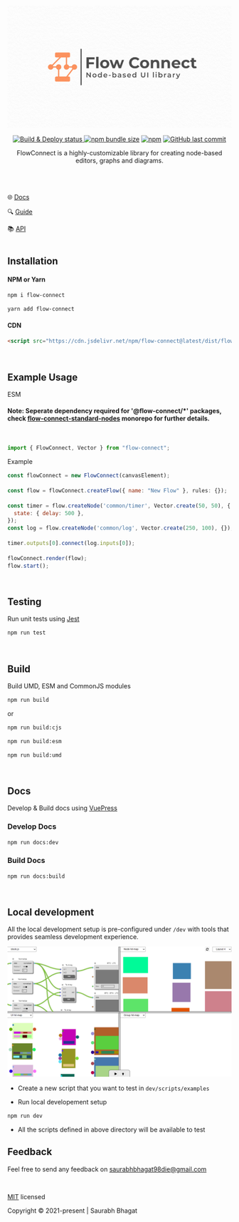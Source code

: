 <p align="center">
<img width="800" alt="FlowConnect logo" src="./media/flow-connect-index.png" />
</p>

<p align="center">
<a href="https://github.com/bhagatsaurabh/flow-connect/actions/workflows/release.yml">
<img alt="Build & Deploy status" src="https://img.shields.io/github/actions/workflow/status/bhagatsaurabh/flow-connect/release.yml?branch=main&label=Build%20%26%20Deploy&logo=data%3Aimage%2Fpng%3Bbase64%2CiVBORw0KGgoAAAANSUhEUgAAABAAAAAQEAYAAABPYyMiAAAABGdBTUEAALGPC%2FxhBQAAACBjSFJNAAB6JgAAgIQAAPoAAACA6AAAdTAAAOpgAAA6mAAAF3CculE8AAAABmJLR0QAAAAAAAD5Q7t%2FAAAACXBIWXMAAABgAAAAYADwa0LPAAAAB3RJTUUH5gUMEiAyzA5gywAAAsBJREFUSMe9VF1Ik2EYPc%2FnXGP5UyGEFZUWxZRp9CdCbRXihQQKgxSCgogo%2FCG6yO2bsSIpZBfRRT90aYE3lpSIdZUsKHTfSiuTYlQ35m9dLSW37zvd9C2o1vyJzuX7Pud5z%2FMc3gP8QIDks7WrVjW%2FovH8W2kp5onF8kwoZoO5r0DmvpGRjA6I8Wpw0BehoR1rafmV4MsjtTVVVS3ryf77BQXz5aWCmMrNBsmbXEBcr19jEEBhT0%2FyPAryiNvNF0DGtY4OOQvR7169moonTwBY4nGUAThstSoPAP1De%2FvFuMju68PDPyfrJiPtqqquI7Xz9%2B75xsgXe4qK%2FrTyx7TZFsMjFcXvISPBtjZz87JQz5YK0zp9M5Cx1uVS%2FrcAvR%2B0BmMxCQESy8pKKyBAGv2bcnL8tTS0cFOTb4wMF7vdixUg5RB9dV2d8QEU76NHv1kQIKlpdvtcJgg6nRKFQLxe3AKAmhpMALIzkcAOEK0HDzIHwJ3KyowbgFHY2%2FvbxMsApcRmU95B8LCszAiD5NDQ5XxRdg51dlrMQnU5GTl%2B6FDCDvBWcbFEITgxMLDknYcAeqamZkJA%2FPalS1fyRSkfnZ1N3vsO0BhYs2WLaiEjffX1qSxQN5Kap7HR%2F57G8zMu15KFmfDvpxF%2B29AQIA0tnJf3zxrPEwpPQRR%2FLKZvgOifsrP%2Fv4CbgP60u5u7AMu7kyfNwDALzOAxA0b9SGpaV1e6yE3FU8NkeMbvN%2BuSv8AsVBoAo%2FroUUQB%2BhMJjgN46nLRA7BtelpWANJcU5N8KQbiQDCIbRBUf%2F6MWkD22mwoBLi9ouJvPFlXWirpJpgLAblZVVViB%2FQphwNdgLxpbaUK4MrkpHU5EO9zOC6ISPnoly%2FpeBBATk9MGDqQed3hWLBnahONyHhJiZnl8%2BWd20pDCzudXi%2F58uXKleb5d6Pys7dtSKvmAAAAJXRFWHRkYXRlOmNyZWF0ZQAyMDIyLTA1LTEyVDE4OjMyOjUwKzAwOjAwDrtGqwAAACV0RVh0ZGF0ZTptb2RpZnkAMjAyMi0wNS0xMlQxODozMjo1MCswMDowMH%2Fm%2FhcAAAAASUVORK5CYII%3D&style=flat-square">
</a>
<a href="https://bundlephobia.com/package/flow-connect"><img alt="npm bundle size" src="https://img.shields.io/bundlephobia/min/flow-connect?label=Minified%20Size&logo=data%3Aimage%2Fpng%3Bbase64%2CiVBORw0KGgoAAAANSUhEUgAAABgAAAAYCAYAAADgdz34AAAAAXNSR0IArs4c6QAAAARnQU1BAACxjwv8YQUAAAAJcEhZcwAAA60AAAOtAWfgcvQAAAM5SURBVEhLrZZZSFRRHMa%2FWRx1phzXkNSISsyIfAiSIKKFKKmEyCgipF6KoO2hwhZSSAvnzZIeNCuQAn3IkgqiIizbbXloMcU2xtSh0nGZfek7d44XLXUs%2FcHlnPM%2FZ%2Ba7%2F%2B3MaECu5CMtNRbb46KxJFKPl%2B123FxejifcCoj9iaAIDHJ7N2bOTkBhdAS2efx42%2BOE5csv1G6ogl8eMfDx8gkqq3EwTGCQhr1YPDsRVXotMl1ePPAFcM%2BgR75Og2mBIBwDHtz90IWzFH4mPzIqOjkO49JzWN0%2BnM9KQYzJgDyGbYVOi3itBpEcTdxrdvrQWP0CHfIjozKiB0PQvivAximROE%2BRGGH4OYAWil52eOGmN22PPqFxVy06ldMjMKbA%2ByPYx7AkdfbhxqwEXIvQIVluqVDE4%2FDg6udf2L%2FqHGzSrKKV44gwydOZ8O0z4lD20YbNIjRyS4VhM3j9yEo04WjhGpikWWVMgZI7sHgDCFAkOz0JNd%2B6UezyoVVuq5ijkR6lR9raeX97GC4H6DyJbg6xYh4MwsceKY43YpvRgDnCNhR60sVQrVx6Bu%2BkaWwPBE4vPskpNBroU8w40e1EE0tXCKv0ufHSasdxvsQaLtUXDyvABNbxae53w8ov%2FU4RLUW20NbOBPvkMUyNxMJUMywUEm%2BvNmJYgbafKGcVHWYekt%2B0o0iaEROF%2BcyHWy4VWGVxC6bj6v09WCRN4QVyK9FT8xq3ux34sLMGt6RZwRgxvGr8QfjplXtOIipL14eaOKyAoKwBnmYb8r%2FbQ3XOcu1VNv6APaPrcaCu14Xq1XORLWzjEhDkXcQbDl7moqm5C%2BUh698kx2AHvZh5qF45P36BQewubGVlVdALu92Ju9KswlL9ykJozclEhliH7YPReHUQW9h433gh1rMAEqRZgSK30oqQy6n%2FvwUG%2BXgMBeYonKZXdl4bGnkpBpmzJcvO4vE%2Fh%2BhPMkpQautDAa8KY0cvLkizht2eIyYTFiDBBRaUvrJi048BPGV47MLIapomxskQUFhbgevrKlDHUCmXYZwxVNKTJiDxsNm%2BiAnvq4dinGwB8E%2FCKd5Z%2FS228L%2FX%2Fw3vogOhGfAbGlQngDQ0apcAAAAASUVORK5CYII%3D&style=flat-square"></a>
<a href="https://www.npmjs.com/package/flow-connect"><img alt="npm" src="https://img.shields.io/npm/v/flow-connect?label=NPM&logo=data%3Aimage%2Fpng%3Bbase64%2CiVBORw0KGgoAAAANSUhEUgAAABgAAAAYCAYAAADgdz34AAAAAXNSR0IArs4c6QAAAARnQU1BAACxjwv8YQUAAAAJcEhZcwAABpAAAAaQAeEfw3UAAADISURBVEhLY2QAAp1nfJr%2FGRg6gExnIOYGiVEAvgLxXiAuuyr16SajNtBwIOc4EPMDMTXBeyC2ZAISIJdT23AQEATiDpAPvgAZlAYLLvAF5ANaGQ4CPCALaApGLSAIaG4BKJkCMzHJAJQxn0CYcCADxJYQJgKQa0EYsBhYDWWDAdCcUCC1CsJDgNFIJghGLSAIhocFoDqUVgBc4YAqaFqBvSALyoAYVEFTGwDN%2FF%2FOBGpaADkWQLwBiEH1M6UAZMZGILa8KvX5JgDWcitjIQx38wAAAABJRU5ErkJggg%3D%3D&style=flat-square"></a>
<a href="https://github.com/bhagatsaurabh/flow-connect/commits/main"><img alt="GitHub last commit" src="https://img.shields.io/github/last-commit/bhagatsaurabh/flow-connect?color=lightgrey&label=Last%20Commit&logo=data%3Aimage%2Fpng%3Bbase64%2CiVBORw0KGgoAAAANSUhEUgAAABgAAAAYCAYAAADgdz34AAAAAXNSR0IArs4c6QAAAARnQU1BAACxjwv8YQUAAAAJcEhZcwAADsMAAA7DAcdvqGQAAAI9SURBVEhLzZZNSFRRGIbHBDHdiQm5CcNIMEOcEWwRkm3E1lI7FQOX0tptIIhgIIKKrlo0tHBThEGFOwVnXGggRi50oag7kYJ%2BHJ%2F3nDuXM%2BM91xFc%2BMLDd36%2F852f%2B82UJWKUyWSaMc%2BhE5qgBqRD%2BA5fIZ1KpXbVGKXIBXAsZ%2BPQA7FBoH%2BQhpH8Qsyvw3yCv%2Bcm0zmImYSbpqF0HcMQfAPt7AEURofzEcxrW4tULrC%2BXal%2FH%2BpNDd0IrJz3Y6Kcr4EiuweVAY3wElbBlRYOnUsmEpw3YDagWvVAv2AY5jnbfOQFymazZblcboCijrTKNBYpv4NRcJ3%2Fhm4cz%2FmcS8lkUn0fwP%2BKiP4OdhvKTYvVEI5ng7JXzL2F0YW2mIYIaQcvwHW%2BBXO2eKEWwetc0gJ6Tv8dJoj%2BFFuK%2FoA7t5gVHZEuOnxNOFdHyWK%2Bu%2FsCXdbX9VT%2BO7iybbq%2BNFd3sEy53TZFapWBj4JyrPClL37K1ozGdLkdoFV9VMCF4quWr1fgzl0PX49HSh%2FdthgvUoZy031bM1J2%2FRi3wA94yvEc2apfHM1jzBtbCzXD3JO4BZRCepnsHaNkR78i1xft%2Fn4cgPKbyUXeZBZIxzQNX2AHNF6LPwFdahu40qt7RvSfVSleYA9uQ9wPiuTrV4pRogxzmbt9RdoKfXCihgjJsc%2B5LrXXdS5pgRXIgrlQeEv5IbyHUpKexmhsC3MXTIsjXzRGHN9djNJ5F%2BgvTC1IelmbsATvcPxTjeeVSJwBR3%2BzVV1X6owAAAAASUVORK5CYII%3D&style=flat-square"></a>
</p>

<p align="center">
FlowConnect is a highly-customizable library for creating node-based editors, graphs and diagrams.
</p>

\
\
\
:globe_with_meridians: [Docs](https://flow-connect.saurabhagat.me)

:mag: [Guide](https://flow-connect.saurabhagat.me/guide)

:books: [API](https://flow-connect.saurabhagat.me/reference/api)
\
<br/>

## Installation

#### NPM or Yarn

```bash
npm i flow-connect
```

```bash
yarn add flow-connect
```

#### CDN

```html
<script src="https://cdn.jsdelivr.net/npm/flow-connect@latest/dist/flow-connect.js"></script>
```

<br/>

## Example Usage

ESM

#### Note: Seperate dependency required for '@flow-connect/\*' packages, check [flow-connect-standard-nodes](https://github.com/bhagatsaurabh/flow-connect-standard-nodes) monorepo for further details.

<br/>

```js
import { FlowConnect, Vector } from "flow-connect";
```

Example

```js
const flowConnect = new FlowConnect(canvasElement);

const flow = flowConnect.createFlow({ name: "New Flow" }, rules: {});

const timer = flow.createNode('common/timer', Vector.create(50, 50), {
  state: { delay: 500 },
});
const log = flow.createNode('common/log', Vector.create(250, 100), {});

timer.outputs[0].connect(log.inputs[0]);

flowConnect.render(flow);
flow.start();
```

<br/>

## Testing

Run unit tests using [Jest](https://jestjs.io/docs/getting-started)

```bash
npm run test
```

<br/>

## Build

Build UMD, ESM and CommonJS modules

```bash
npm run build
```

or

```bash
npm run build:cjs
```

```bash
npm run build:esm
```

```bash
npm run build:umd
```

<br/>

## Docs

Develop & Build docs using [VuePress](https://v2.vuepress.vuejs.org/)

### Develop Docs

```bash
npm run docs:dev
```

### Build Docs

```bash
npm run docs:build
```

<br/>

## Local development

All the local development setup is pre-configured under `/dev` with tools that provides seamless development experience.

<img width="600" alt="FlowConnect logo" src="./media/dev.png" />

<br/>

- Create a new script that you want to test in `dev/scripts/examples`

- Run local developement setup

```bash
npm run dev
```

- All the scripts defined in above directory will be available to test

## Feedback

Feel free to send any feedback on <saurabhbhagat98die@gmail.com>

<br/>

[MIT](./LICENSE) licensed

Copyright &copy; 2021-present | Saurabh Bhagat
